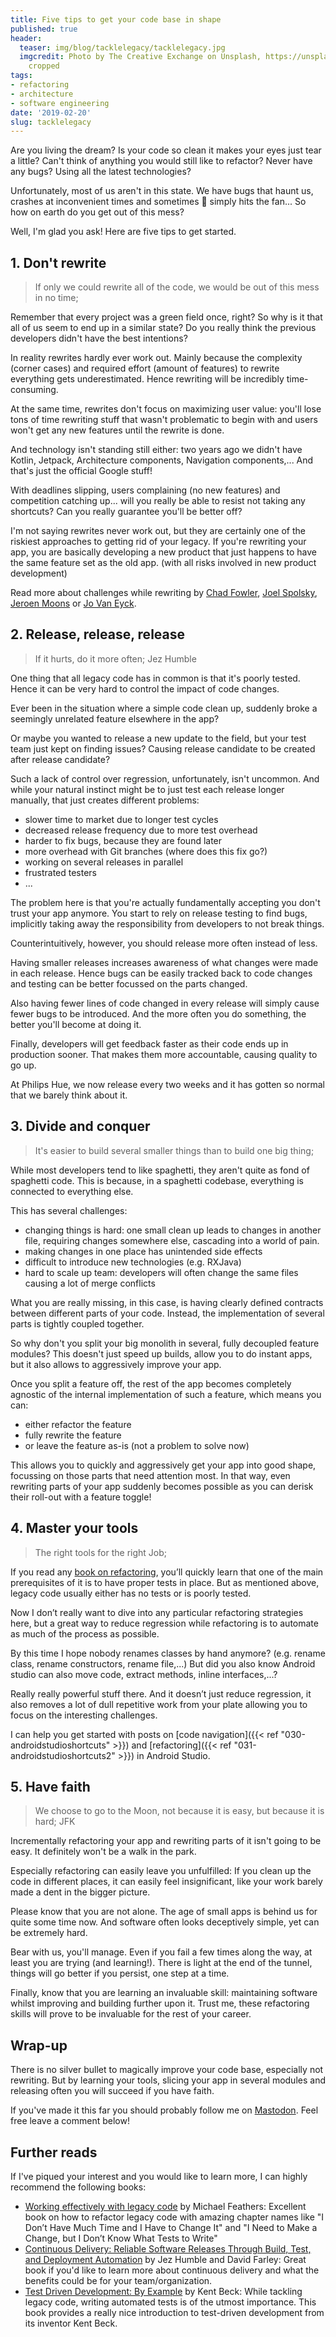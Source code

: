 ```yaml
---
title: Five tips to get your code base in shape
published: true
header:
  teaser: img/blog/tacklelegacy/tacklelegacy.jpg
  imgcredit: Photo by The Creative Exchange on Unsplash, https://unsplash.com/photos/LEWYF8C5KIM,
    cropped
tags:
- refactoring
- architecture
- software engineering
date: '2019-02-20'
slug: tacklelegacy
---
```


Are you living the dream? Is your code so clean it makes your eyes just tear a little? Can't think of anything you would still like to refactor? Never have any bugs? Using all the latest technologies?

Unfortunately, most of us aren't in this state. We have bugs that haunt us, crashes at inconvenient times and sometimes 💩 simply hits the fan... So how on earth do you get out of this mess?

Well, I'm glad you ask! Here are five tips to get started.


## 1. Don't rewrite
> If only we could rewrite all of the code, we would be out of this mess in no time;

Remember that every project was a green field once, right? So why is it that all of us seem to end up in a similar state? Do you really think the previous developers didn't have the best intentions?

In reality rewrites hardly ever work out. Mainly because the complexity (corner cases) and required effort (amount of features) to rewrite everything gets underestimated. Hence rewriting will be incredibly time-consuming.

At the same time, rewrites don't focus on maximizing user value: you'll lose tons of time rewriting stuff that wasn't problematic to begin with and users won't get any new features until the rewrite is done.

And technology isn't standing still either: two years ago we didn't have Kotlin, Jetpack, Architecture components, Navigation components,... And that's just the official Google stuff!

With deadlines slipping, users complaining (no new features) and competition catching up... will you really be able to resist not taking any shortcuts? Can you really guarantee you'll be better off?

I'm not saying rewrites never work out, but they are certainly one of the riskiest approaches to getting rid of your legacy. If you're rewriting your app, you are basically developing a new product that just happens to have the same feature set as the old app. (with all risks involved in new product development)

Read more about challenges while rewriting by [Chad Fowler](http://chadfowler.com/2006/12/27/the-big-rewrite.html), [Joel Spolsky](https://www.joelonsoftware.com/2000/04/06/things-you-should-never-do-part-i/), [Jeroen Moons](https://blog.intracto.com/paying-technical-debt-how-to-rescue-legacy-code-through-refactoring) or [Jo Van Eyck](https://jvaneyck.wordpress.com/2015/03/12/the-big-rewrite/).

## 2. Release, release, release
> If it hurts, do it more often; Jez Humble

One thing that all legacy code has in common is that it's poorly tested. Hence it can be very hard to control the impact of code changes.

Ever been in the situation where a simple code clean up, suddenly broke a seemingly unrelated feature elsewhere in the app?

Or maybe you wanted to release a new update to the field, but your test team just kept on finding issues? Causing release candidate to be created after release candidate?

Such a lack of control over regression, unfortunately, isn't uncommon. And while your natural instinct might be to just test each release longer manually, that just creates different problems:

- slower time to market due to longer test cycles
- decreased release frequency due to more test overhead
- harder to fix bugs, because they are found later
- more overhead with Git branches (where does this fix go?)
- working on several releases in parallel
- frustrated testers
- ...

The problem here is that you're actually fundamentally accepting you don't trust your app anymore. You start to rely on release testing to find bugs, implicitly taking away the responsibility from developers to not break things.

Counterintuitively, however, you should release more often instead of less.

Having smaller releases increases awareness of what changes were made in each release. Hence bugs can be easily tracked back to code changes and testing can be better focussed on the parts changed.

Also having fewer lines of code changed in every release will simply cause fewer bugs to be introduced. And the more often you do something, the better you'll become at doing it.

Finally, developers will get feedback faster as their code ends up in production sooner. That makes them more accountable, causing quality to go up.

At Philips Hue, we now release every two weeks and it has gotten so normal that we barely think about it.

## 3. Divide and conquer
> It's easier to build several smaller things than to build one big thing;

While most developers tend to like spaghetti, they aren't quite as fond of spaghetti code. This is because, in a spaghetti codebase, everything is connected to everything else.

This has several challenges:

- changing things is hard: one small clean up leads to changes in another file, requiring changes somewhere else, cascading into a world of pain.
- making changes in one place has unintended side effects
- difficult to introduce new technologies (e.g. RXJava)
- hard to scale up team: developers will often change the same files causing a lot of merge conflicts

What you are really missing, in this case, is having clearly defined contracts between different parts of your code. Instead, the implementation of several parts is tightly coupled together.

So why don't you split your big monolith in several, fully decoupled feature modules? This doesn't just speed up builds, allow you to do instant apps, but it also allows to aggressively improve your app.

Once you split a feature off, the rest of the app becomes completely agnostic of the internal implementation of such a feature, which means you can:

- either refactor the feature
- fully rewrite the feature
- or leave the feature as-is (not a problem to solve now)

This allows you to quickly and aggressively get your app into good shape, focussing on those parts that need attention most. In that way, even rewriting parts of your app suddenly becomes possible as you can derisk their roll-out with a feature toggle!

## 4. Master your tools
> The right tools for the right Job;

If you read any [book on refactoring](https://www.amazon.com/gp/product/0131177052/ref=as_li_tl?ie=UTF8&camp=1789&creative=9325&creativeASIN=0131177052&linkCode=as2&tag=jrnmls-20&linkId=e757dc2fcc803f637c8cd5c3d89c281e), you’ll quickly learn that one of the main prerequisites of it is to have proper tests in place. But as mentioned above, legacy code usually either has no tests or is poorly tested.

Now I don’t really want to dive into any particular refactoring strategies here, but a great way to reduce regression while refactoring is to automate as much of the process as possible.

By this time I hope nobody renames classes by hand anymore? (e.g. rename class, rename constructors, rename file,...) But did you also know Android studio can also move code, extract methods, inline interfaces,...?

Really really powerful stuff there. And it doesn’t just reduce regression, it also removes a lot of dull repetitive work from your plate allowing you to focus on the interesting challenges.

I can help you get started with posts on [code navigation]({{< ref "030-androidstudioshortcuts" >}}) and [refactoring]({{< ref "031-androidstudioshortcuts2" >}}) in Android Studio.

## 5. Have faith
> We choose to go to the Moon, not because it is easy, but because it is hard; JFK

Incrementally refactoring your app and rewriting parts of it isn't going to be easy. It definitely won't be a walk in the park.

Especially refactoring can easily leave you unfulfilled: If you clean up the code in different places, it can easily feel insignificant, like your work barely made a dent in the bigger picture.

Please know that you are not alone. The age of small apps is behind us for quite some time now. And software often looks deceptively simple, yet can be extremely hard.

Bear with us, you'll manage. Even if you fail a few times along the way, at least you are trying (and learning!). There is light at the end of the tunnel, things will go better if you persist, one step at a time.

Finally, know that you are learning an invaluable skill: maintaining software whilst improving and building further upon it. Trust me, these refactoring skills will prove to be invaluable for the rest of your career.

## Wrap-up
There is no silver bullet to magically improve your code base, especially not rewriting. But by learning your tools, slicing your app in several modules and releasing often you will succeed if you have faith.

If you've made it this far you should probably follow me on [Mastodon](https://androiddev.social/@Jeroenmols). Feel free leave a comment below!

## Further reads
If I've piqued your interest and you would like to learn more, I can highly recommend the following books:

- [Working effectively with legacy code](https://www.amazon.com/gp/product/0131177052/ref=as_li_tl?ie=UTF8&camp=1789&creative=9325&creativeASIN=0131177052&linkCode=as2&tag=jrnmls-20&linkId=e757dc2fcc803f637c8cd5c3d89c281e) by Michael Feathers: Excellent book on how to refactor legacy code with amazing chapter names like "I Don’t Have Much Time and I Have to Change It" and "I Need to Make a Change, but I Don’t Know What Tests to Write"
- [Continuous Delivery: Reliable Software Releases Through Build, Test, and Deployment Automation](https://www.amazon.com/gp/product/0321601912/ref=as_li_tl?ie=UTF8&camp=1789&creative=9325&creativeASIN=0321601912&linkCode=as2&tag=jrnmls-20&linkId=6118692c28efd4239f6e14c430bbd871) by Jez Humble and David Farley: Great book if you'd like to learn more about continuous delivery and what the benefits could be for your team/organization.
- [Test Driven Development: By Example](https://www.amazon.com/gp/product/0321146530/ref=as_li_tl?ie=UTF8&camp=1789&creative=9325&creativeASIN=0321146530&linkCode=as2&tag=jrnmls-20&linkId=b785589aa73d26e7dcddfb1a1d70d3d0) by Kent Beck: While tackling legacy code, writing automated tests is of the utmost importance. This book provides a really nice introduction to test-driven development from its inventor Kent Beck.
